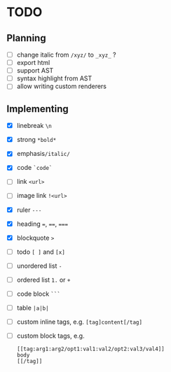 # TODO

## Planning

- [ ] change italic from `/xyz/` to `_xyz_` ?
- [ ] export html
- [ ] support AST
- [ ] syntax highlight from AST
- [ ] allow writing custom renderers

## Implementing

- [x] linebreak `\n`
- [x] strong `*bold*`
- [x] emphasis`/italic/`
- [x] code `` `code` ``
- [ ] link `<url>`
- [ ] image link `!<url>`

- [x] ruler `---`
- [x] heading `=`, `==`, `===`
- [x] blockquote `>`
- [ ] todo `[ ]` and `[x]`
- [ ] unordered list `-`
- [ ] ordered list `1.` or `+`
- [ ] code block ` ``` `
- [ ] table `|a|b|`

- [ ] custom inline tags, e.g. `[tag]content[/tag]`
- [ ] custom block tags, e.g.
  ```
  [[tag:arg1:arg2/opt1:val1:val2/opt2:val3/val4]]
  body
  [[/tag]]
  ```
